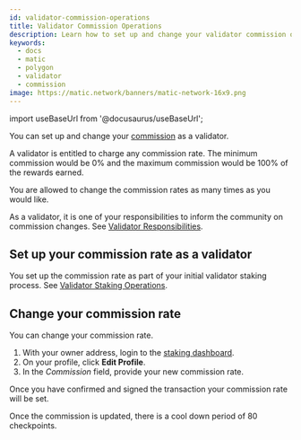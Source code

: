 ```yaml
---
id: validator-commission-operations
title: Validator Commission Operations
description: Learn how to set up and change your validator commission on the Polygon Network.
keywords:
  - docs
  - matic
  - polygon
  - validator
  - commission
image: https://matic.network/banners/matic-network-16x9.png 
---
```

import useBaseUrl from '@docusaurus/useBaseUrl';

You can set up and change your [commission](/docs/validate/glossary#commission) as a validator.

A validator is entitled to charge any commission rate. The minimum commission would be 0% and the maximum commission would be 100% of the rewards earned.

You are allowed to change the commission rates as many times as you would like.

As a validator, it is one of your responsibilities to inform the community on commission changes. See [Validator Responsibilities](/docs/validate/validator/responsibilities).

## Set up your commission rate as a validator

You set up the commission rate as part of your initial validator staking process. See [Validator Staking Operations](/docs/validate/validate/validator-staking-operations).

## Change your commission rate

You can change your commission rate.

1. With your owner address, login to the [staking dashboard](https://wallet.polygon.technology/staking/).
1. On your profile, click **Edit Profile**.
1. In the *Commission* field, provide your new commission rate.

Once you have confirmed and signed the transaction your commission rate will be set.

Once the commission is updated, there is a cool down period of 80 checkpoints.
